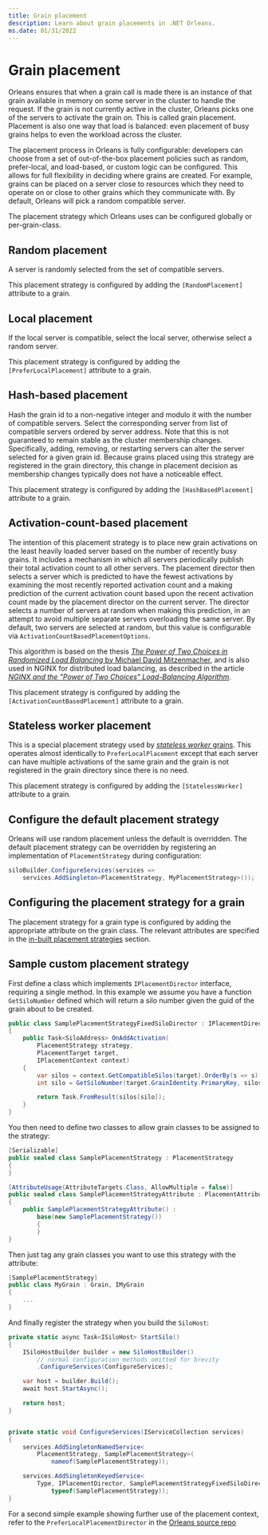 ```yaml
---
title: Grain placement
description: Learn about grain placements in .NET Orleans.
ms.date: 01/31/2022
---
```


# Grain placement

Orleans ensures that when a grain call is made there is an instance of that grain available in memory on some server in the cluster to handle the request.
If the grain is not currently active in the cluster, Orleans picks one of the servers to activate the grain on.
This is called grain placement.
Placement is also one way that load is balanced: even placement of busy grains helps to even the workload across the cluster.

The placement process in Orleans is fully configurable: developers can choose from a set of out-of-the-box placement policies such as random, prefer-local, and load-based, or custom logic can be configured.
This allows for full flexibility in deciding where grains are created.
For example, grains can be placed on a server close to resources which they need to operate on or close to other grains which they communicate with.
By default, Orleans will pick a random compatible server.

The placement strategy which Orleans uses can be configured globally or per-grain-class.

## Random placement

A server is randomly selected from the set of compatible servers.

This placement strategy is configured by adding the `[RandomPlacement]` attribute to a grain.

## Local placement

If the local server is compatible, select the local server, otherwise select a random server.

This placement strategy is configured by adding the `[PreferLocalPlacement]` attribute to a grain.

## Hash-based placement

Hash the grain id to a non-negative integer and modulo it with the number of compatible servers.
Select the corresponding server from list of compatible servers ordered by server address.
Note that this is not guaranteed to remain stable as the cluster membership changes.
Specifically, adding, removing, or restarting servers can alter the server selected for a given grain id.
Because grains placed using this strategy are registered in the grain directory, this change in placement decision as membership changes typically does not have a noticeable effect.

This placement strategy is configured by adding the `[HashBasedPlacement]` attribute to a grain.

## Activation-count-based placement

The intention of this placement strategy is to place new grain activations on the least heavily loaded server based on the number of recently busy grains.
It includes a mechanism in which all servers periodically publish their total activation count to all other servers.
The placement director then selects a server which is predicted to have the fewest activations by examining the most recently reported activation count and a making prediction of the current activation count based upon the recent activation count made by the placement director on the current server.
The director selects a number of servers at random when making this prediction, in an attempt to avoid multiple separate servers overloading the same server.
By default, two servers are selected at random, but this value is configurable via `ActivationCountBasedPlacementOptions`.

This algorithm is based on the thesis [*The Power of Two Choices in Randomized Load Balancing* by Michael David Mitzenmacher](https://www.eecs.harvard.edu/~michaelm/postscripts/mythesis.pdf), and is also used in NGINX for distributed load balancing, as described in the article [*NGINX and the "Power of Two Choices" Load-Balancing Algorithm*](https://www.nginx.com/blog/nginx-power-of-two-choices-load-balancing-algorithm/).

This placement strategy is configured by adding the `[ActivationCountBasedPlacement]` attribute to a grain.

## Stateless worker placement

This is a special placement strategy used by [*stateless worker* grains](../grains/stateless_worker_grains.md).
This operates almost identically to `PreferLocalPlacement` except that each server can have multiple activations of the same grain and the grain is not registered in the grain directory since there is no need.

This placement strategy is configured by adding the `[StatelessWorker]` attribute to a grain.

## Configure the default placement strategy

Orleans will use random placement unless the default is overridden.
The default placement strategy can be overridden by registering an implementation of `PlacementStrategy` during configuration:

```csharp
siloBuilder.ConfigureServices(services =>
    services.AddSingleton<PlacementStrategy, MyPlacementStrategy>());
```

## Configuring the placement strategy for a grain

The placement strategy for a grain type is configured by adding the appropriate attribute on the grain class.
The relevant attributes are specified in the [in-built placement strategies](#in-built-placement-strategies) section.

## Sample custom placement strategy

First define a class which implements `IPlacementDirector` interface, requiring a single method.
In this example we assume you have a function `GetSiloNumber` defined which will return a silo number given the guid of the grain about to be created.

```csharp
public class SamplePlacementStrategyFixedSiloDirector : IPlacementDirector
{
    public Task<SiloAddress> OnAddActivation(
        PlacementStrategy strategy,
        PlacementTarget target,
        IPlacementContext context)
    {
        var silos = context.GetCompatibleSilos(target).OrderBy(s => s).ToArray();
        int silo = GetSiloNumber(target.GrainIdentity.PrimaryKey, silos.Length);

        return Task.FromResult(silos[silo]);
    }
}
```

You then need to define two classes to allow grain classes to be assigned to the strategy:

```csharp
[Serializable]
public sealed class SamplePlacementStrategy : PlacementStrategy
{
}

[AttributeUsage(AttributeTargets.Class, AllowMultiple = false)]
public sealed class SamplePlacementStrategyAttribute : PlacementAttribute
{
    public SamplePlacementStrategyAttribute() :
        base(new SamplePlacementStrategy())
        {
        }
}
```

Then just tag any grain classes you want to use this strategy with the attribute:

```csharp
[SamplePlacementStrategy]
public class MyGrain : Grain, IMyGrain
{
    ...
}
```

And finally register the strategy when you build the `SiloHost`:

```csharp
private static async Task<ISiloHost> StartSilo()
{
    ISiloHostBuilder builder = new SiloHostBuilder()
        // normal configuration methods omitted for brevity
        .ConfigureServices(ConfigureServices);

    var host = builder.Build();
    await host.StartAsync();

    return host;
}


private static void ConfigureServices(IServiceCollection services)
{
    services.AddSingletonNamedService<
        PlacementStrategy, SamplePlacementStrategy>(
            nameof(SamplePlacementStrategy));

    services.AddSingletonKeyedService<
        Type, IPlacementDirector, SamplePlacementStrategyFixedSiloDirector>(
            typeof(SamplePlacementStrategy));
}
```

For a second simple example showing further use of the placement context, refer to the `PreferLocalPlacementDirector` in the [Orleans source repo](https://github.com/dotnet/orleans/blob/master/src/Orleans.Runtime/Placement/PreferLocalPlacementDirector.cs)
